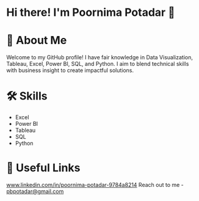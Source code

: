# **Hi there! I'm Poornima Potadar 👋**
# 🚀 About Me
Welcome to my GitHub profile! I have fair knowledge in Data Visualization, Tableau, Excel, Power BI, SQL, and Python. I aim to blend technical skills with business insight to create impactful solutions.
# 🛠 Skills
- Excel
- Power BI
- Tableau
- SQL
- Python
# 🔗 Useful Links
www.linkedin.com/in/poornima-potadar-9784a8214
Reach out to me - pbpotadar@gmail.com
<!---
PoornimaPotadar/PoornimaPotadar is a ✨ special ✨ repository because its `README.md` (this file) appears on your GitHub profile.
You can click the Preview link to take a look at your changes.
--->
